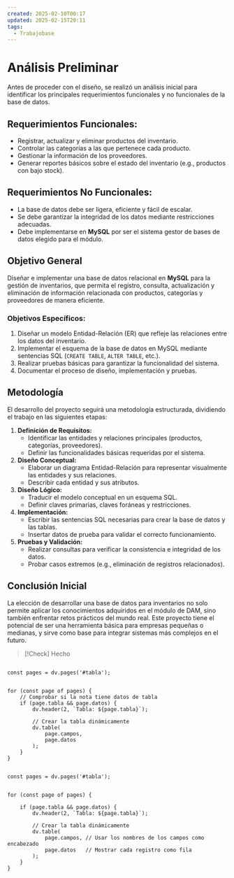 ```yaml
---
created: 2025-02-10T00:17
updated: 2025-02-15T20:11
tags:
  - Trabajobase
---
```

# Análisis Preliminar

Antes de proceder con el diseño, se realizó un análisis inicial para identificar los principales requerimientos funcionales y no funcionales de la base de datos.

##  Requerimientos Funcionales:

- Registrar, actualizar y eliminar productos del inventario.
- Controlar las categorías a las que pertenece cada producto.
- Gestionar la información de los proveedores.
- Generar reportes básicos sobre el estado del inventario (e.g., productos con bajo stock).
## Requerimientos No Funcionales:

- La base de datos debe ser ligera, eficiente y fácil de escalar.
- Se debe garantizar la integridad de los datos mediante restricciones adecuadas.
- Debe implementarse en **MySQL** por ser el sistema gestor de bases de datos elegido para el módulo.
## Objetivo General

Diseñar e implementar una base de datos relacional en **MySQL** para la gestión de inventarios, que permita el registro, consulta, actualización y eliminación de información relacionada con productos, categorías y proveedores de manera eficiente.

### Objetivos Específicos:

1. Diseñar un modelo Entidad-Relación (ER) que refleje las relaciones entre los datos del inventario.
2. Implementar el esquema de la base de datos en MySQL mediante sentencias SQL (`CREATE TABLE`, `ALTER TABLE`, etc.).
3. Realizar pruebas básicas para garantizar la funcionalidad del sistema.
4. Documentar el proceso de diseño, implementación y pruebas.
## Metodología

El desarrollo del proyecto seguirá una metodología estructurada, dividiendo el trabajo en las siguientes etapas:

1. **Definición de Requisitos:**
    - Identificar las entidades y relaciones principales (productos, categorías, proveedores).
    - Definir las funcionalidades básicas requeridas por el sistema.
2. **Diseño Conceptual:**
    - Elaborar un diagrama Entidad-Relación para representar visualmente las entidades y sus relaciones.
    - Describir cada entidad y sus atributos.
3. **Diseño Lógico:**
    - Traducir el modelo conceptual en un esquema SQL.
    - Definir claves primarias, claves foráneas y restricciones.
4. **Implementación:**
    - Escribir las sentencias SQL necesarias para crear la base de datos y las tablas.
    - Insertar datos de prueba para validar el correcto funcionamiento.
5. **Pruebas y Validación:**
    - Realizar consultas para verificar la consistencia e integridad de los datos.
    - Probar casos extremos (e.g., eliminación de registros relacionados).
## Conclusión Inicial

La elección de desarrollar una base de datos para inventarios no solo permite aplicar los conocimientos adquiridos en el módulo de DAM, sino también enfrentar retos prácticos del mundo real. Este proyecto tiene el potencial de ser una herramienta básica para empresas pequeñas o medianas, y sirve como base para integrar sistemas más complejos en el futuro.


>[!Check] Hecho

```dataviewjs

const pages = dv.pages('#tabla');


for (const page of pages) {
    // Comprobar si la nota tiene datos de tabla
    if (page.tabla && page.datos) {
        dv.header(2, `Tabla: ${page.tabla}`); 

        // Crear la tabla dinámicamente
        dv.table(
            page.campos, 
            page.datos  
        );
    }
}

```

```dataviewjs

const pages = dv.pages('#tabla');


for (const page of pages) {
 
    if (page.tabla && page.datos) {
        dv.header(2, `Tabla: ${page.tabla}`);

        // Crear la tabla dinámicamente
        dv.table(
            page.campos, // Usar los nombres de los campos como encabezado
            page.datos   // Mostrar cada registro como fila
        );
    }
}

```



